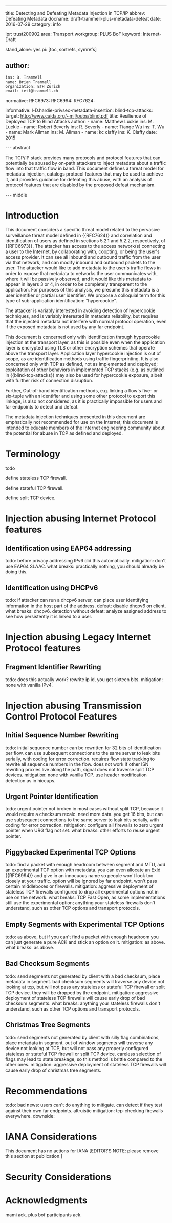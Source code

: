 ---
title: Detecting and Defeating Metadata Injection in TCP/IP
abbrev: Defeating Metadata
docname: draft-trammell-plus-metadata-defeat
date: 2016-07-29
category: info

ipr: trust200902
area: Transport
workgroup: PLUS BoF
keyword: Internet-Draft

stand_alone: yes
pi: [toc, sortrefs, symrefs]

author:
 -
    ins: B. Trammell
    name: Brian Trammell
    organization: ETH Zurich
    email: ietf@trammell.ch

normative:
  RFC6973:
  RFC6994:
  RFC7624:

informative:
  I-D.hardie-privsec-metadata-insertion:
  blind-tcp-attacks:
    target: http://www.caida.org/~mjl/pubs/blind.pdf
    title: Resilience of Deployed TCP to Blind Attacks
    author:
      - 
        name: Matthew Luckie
        ins: M. Luckie
      -
        name: Robert Beverly
        ins: R. Beverly
      - 
        name: Tiange Wu
        ins: T. Wu
      -
        name: Mark Allman
        ins: M. Allman
      -
        name: kc claffy
        ins: K. Claffy
    date: 2015

--- abstract

The TCP/IP stack provides many protocols and protocol features that can potentially be abused by on-path attackers to inject metadata about a traffic flow into that traffic flow in band. This document defines a threat model for metadata injection, catalogs protocol features that may be used to achieve it, and provides guidance for defeating this abuse, with an analysis of protocol features that are disabled by the proposed defeat mechanism.

--- middle

# Introduction

This document considers a specific threat model related to the pervasive
surveillance threat model defined in {{RFC7624}} and correlation and
identification of users as defined in sections 5.2.1 and 5.2.2, respectively,
of {{RFC6973}}. The attacker has access to the access network(s) connecting a
user to the Internet, by collaborating with, coopting, or being the user's
access provider. It can see all inbound and outbound traffic from the user via
that network, and can modify inbound and outbound packets to the user. The
attacker would like to add metadata to the user's traffic flows in order to
expose that metadata to networks the user communicates with, where it will be
passively observed, and it would like this metadata to appear in layers 3 or
4, in order to be completely transparent to the application.  For purposes of
this analysis, we presume this metadata is a user identifier or partial user
identifier.  We propose a colloquial term for this type of sub-application
identification: "hypercookie".

The attacker is variably interested in avoiding detection of hypercookie
techniques, and is variably interested in metadata reliability, but  requires
that the injected metadata not interfere with normal protocol operation, even
if the exposed metadata is not used by any far endpoint.

This document is concerned only with identification through hypercookie
injection at the transport layer, as this is possible even when the
application layer is encrypted using TLS or other encryption schemes that
operate above the transport layer. Application layer hypercookie injection is
out of scope, as are identification methods using traffic fingerprinting. It
is also concerned only with TCP as defined, not as implemented and deployed;
exploitation of other behaviors in implemented TCP stacks (e.g. as outlined in
{{blind-tcp-attacks}} may also be used for hypercookie exposure, albeit with
further risk of connection disruption.

Further, Out-of-band identification methods, e.g. linking a flow's five- or
six-tuple with an identifier and using some other protocol to export this
linkage, is also not considered, as it is practically impossible for users and
far endpoints to detect and defeat.

The metadata injection techniques presented in this document are emphatically
not recommended for use on the Internet; this document is intended to educate
members of the Internet engineering community about the potential for abuse in
TCP as defined and deployed.

# Terminology

todo

define stateless TCP firewall.

define stateful TCP firewall.

define split TCP device.

# Injection abusing Internet Protocol features

## Identification using EAP64 addressing

todo: before privacy addressing IPv6 did this automatically. mitigation: don't
use EAP64 SLAAC. what breaks: practically nothing, you should already be doing this.

## Identification using DHCPv6

todo: if attacker can run a dhcpv6 server, can place user identifying
information in the host part of the address. defeat: disable dhcpv6 on client.
what breaks: dhcpv6. detection without defeat: analyze assigned address to see
how persistently it is linked to a user.

# Injection abusing Legacy Internet Protocol features

## Fragment Identifier Rewriting

todo: does this actually work? rewrite ip id, you get sixteen bits.
mitigation: none with vanilla IPv4.

# Injection abusing Transmission Control Protocol Features

## Initial Sequence Number Rewriting

todo: initial sequence number can be rewritten for 32 bits of identification
per flow.  can use subsequent connections to the same server to leak bits
serially, with coding for error correction. requires flow state tracking to
rewrite all sequence numbers in the flow. does not work if other ISN rewriting
proxies live along the path, signal does not traverse split TCP devices.
mitigation: none with vanilla TCP. use header modification detection as in
hiccups.

## Urgent Pointer Identification

todo: urgent pointer not broken in most cases without split TCP, because it
would require a checksum recalc. need more data. you get 16 bits, but can use
subsequent connections to the same server to leak bits serially, with coding
for error correction. mitigation: configure all firewalls to zero urgent
pointer when URG flag not set. what breaks: other efforts to reuse urgent
pointer.

## Piggybacked Experimental TCP Options

todo: find a packet with enough headroom between segment and MTU, add an
experimental TCP option with metadata. you can even allocate an ExId
{{RFC6994}} and give in an innocuous name so people won't look too closely at
your traffic. option will be ignored by far endpoint. won't pass certain
middleboxes or firewalls. mitigation: aggressive deployment of stateless TCP
firewalls configured to drop all experimental options not in use on the
network. what breaks: TCP Fast Open, as some implementations still use the
experimental option; anything your stateless firewalls don't understand, such
as other TCP options and transport protocols.

## Empty Segments with Experimental TCP Options

todo: as above, but if you can't find a packet with enough headroom you can
just generate a pure ACK and stick an option on it. mitigation: as above. what
breaks: as above.

## Bad Checksum Segments

todo: send segments not generated by client with a bad checksum, place
metadata in segment. bad checksum segments will traverse any device not
looking at tcp, but will not pass any stateless or stateful TCP firewall  or
split TCP device. they will be dropped by the endpoint. mitigation: aggressive
deployment of stateless TCP firewalls will cause early drop of bad checksum
segments. what breaks: anything your stateless firewalls don't understand,
such as other TCP options and transport protocols.

## Christmas Tree Segments

todo: send segments not generated by client with silly flag combinations,
place metadata in segment. out of window segments will traverse any device not
looking at TCP, but will not pass any properly configured stateless or
stateful TCP firewall or split TCP device. careless selection of flags may
lead to state breakage, so this method is brittle compared to the other ones.
mitigation: aggressive deployment of stateless TCP firewalls will cause early
drop of christmas tree segments.

# Recommendations

todo: bad news: users can't do anything to mitigate. can detect if they test
against their own far endpoints. altruistic mitigation: tcp-checking firewalls
everywhere. downside:

# IANA Considerations

This document has no actions for IANA [EDITOR'S NOTE: please remove this section at publication.]

# Security Considerations

# Acknowledgments

mami ack. plus bof participants ack.
